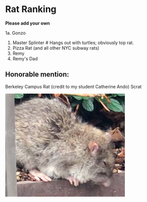 # Rat Ranking

**Please add your own**

1a. Gonzo
1. Master Splinter # Hangs out with turtles; obviously top rat.
2. Pizza Rat (and all other NYC subway rats)
3. Remy 
4. Remy's Dad


## Honorable mention:
Berkeley Campus Rat (credit to my student Catherine Ando)
Scrat

![Berkeley campus rat](campus_rat.png)
